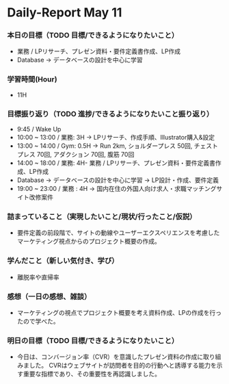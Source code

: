 # Daily-Report May 11

### 本日の目標（TODO 目標/できるようになりたいこと）
- 業務 / LPリサーチ、プレゼン資料・要件定義書作成、LP作成
- Database -> データベースの設計を中心に学習

### 学習時間(Hour)
- 11H

### 目標振り返り（TODO 進捗/できるようになりたいこと振り返り）
- 9:45 / Wake Up
- 10:00 ~ 13:00 / 業務: 3H
-> LPリサーチ、作成手順、Illustrator購入&設定
- 13:00 ~ 14:00 / Gym: 0.5H
-> Run 2km, ショルダープレス 50回, チェストプレス 70回, アダクション 70回, 腹筋 70回
- 14:00 ~ 18:00 / 業務: 4H- 業務 / LPリサーチ、プレゼン資料・要件定義書作成、LP作成
- Database -> データベースの設計を中心に学習
-> LP設計・作成、要件定義
- 19:00 ~ 23:00 / 業務 : 4H
-> 国内在住の外国人向け求人・求職マッチングサイト改修案件

### 詰まっていること（実現したいこと/現状/行ったこと/仮説）
- 要件定義の前段階で、サイトの動線やユーザーエクスペリエンスを考慮したマーケティング視点からのプロジェクト概要の作成。

### 学んだこと（新しい気付き、学び）
- 離脱率や直帰率

### 感想（一日の感想、雑談）
- マーケティングの視点でプロジェクト概要を考え資料作成、LPの作成を行ったので学べた。

### 明日の目標（TODO 目標/できるようになりたいこと）
- 今日は、コンバージョン率（CVR）を意識したプレゼン資料の作成に取り組みました。
CVRはウェブサイトが訪問者を目的の行動へと誘導する能力を示す重要な指標であり、その重要性を再認識しました。